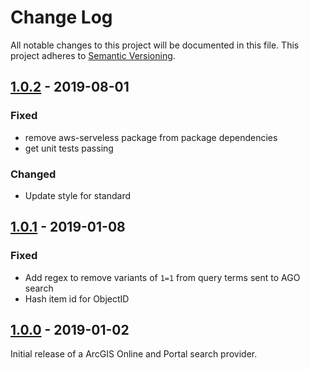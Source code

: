 # Change Log

All notable changes to this project will be documented in this file. This project adheres to
[Semantic Versioning](http://semver.org/).

## [1.0.2] - 2019-08-01
### Fixed
* remove aws-serveless package from package dependencies
* get unit tests passing

### Changed
* Update style for standard

## [1.0.1] - 2019-01-08
### Fixed
* Add regex to remove variants of `1=1` from query terms sent to AGO search
* Hash item id for ObjectID

## [1.0.0] - 2019-01-02
Initial release of a ArcGIS Online and Portal search provider.

[1.0.2]: https://github.com/koopjs/koop-provider-file-geojson/compare/v1.0.1...v1.0.2
[1.0.1]: https://github.com/koopjs/koop-provider-file-geojson/compare/v1.0.0...v1.0.1
[1.0.0]: https://github.com/koopjs/koop-provider-file-geojson/releases/tag/v1.0.0